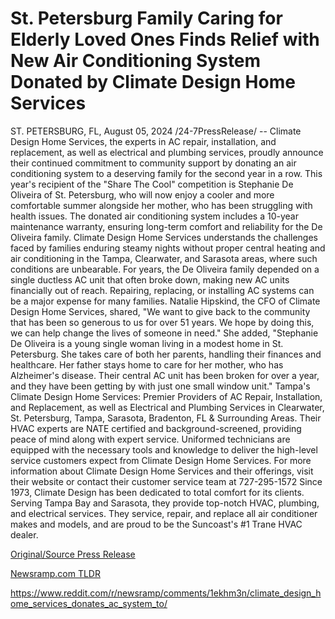# St. Petersburg Family Caring for Elderly Loved Ones Finds Relief with New Air Conditioning System Donated by Climate Design Home Services

ST. PETERSBURG, FL, August 05, 2024 /24-7PressRelease/ -- Climate Design Home Services, the experts in AC repair, installation, and replacement, as well as electrical and plumbing services, proudly announce their continued commitment to community support by donating an air conditioning system to a deserving family for the second year in a row. This year's recipient of the "Share The Cool" competition is Stephanie De Oliveira of St. Petersburg, who will now enjoy a cooler and more comfortable summer alongside her mother, who has been struggling with health issues.  The donated air conditioning system includes a 10-year maintenance warranty, ensuring long-term comfort and reliability for the De Oliveira family. Climate Design Home Services understands the challenges faced by families enduring steamy nights without proper central heating and air conditioning in the Tampa, Clearwater, and Sarasota areas, where such conditions are unbearable.  For years, the De Oliveira family depended on a single ductless AC unit that often broke down, making new AC units financially out of reach. Repairing, replacing, or installing AC systems can be a major expense for many families. Natalie Hipskind, the CFO of Climate Design Home Services, shared, "We want to give back to the community that has been so generous to us for over 51 years. We hope by doing this, we can help change the lives of someone in need."  She added, "Stephanie De Oliveira is a young single woman living in a modest home in St. Petersburg. She takes care of both her parents, handling their finances and healthcare. Her father stays home to care for her mother, who has Alzheimer's disease. Their central AC unit has been broken for over a year, and they have been getting by with just one small window unit."  Tampa's Climate Design Home Services: Premier Providers of AC Repair, Installation, and Replacement, as well as Electrical and Plumbing Services in Clearwater, St. Petersburg, Tampa, Sarasota, Bradenton, FL & Surrounding Areas. Their HVAC experts are NATE certified and background-screened, providing peace of mind along with expert service. Uniformed technicians are equipped with the necessary tools and knowledge to deliver the high-level service customers expect from Climate Design Home Services.  For more information about Climate Design Home Services and their offerings, visit their website or contact their customer service team at 727-295-1572  Since 1973, Climate Design has been dedicated to total comfort for its clients. Serving Tampa Bay and Sarasota, they provide top-notch HVAC, plumbing, and electrical services. They service, repair, and replace all air conditioner makes and models, and are proud to be the Suncoast's #1 Trane HVAC dealer. 

[Original/Source Press Release](https://www.24-7pressrelease.com/press-release/513103/st-petersburg-family-caring-for-elderly-loved-ones-finds-relief-with-new-air-conditioning-system-donated-by-climate-design-home-services)
                    

[Newsramp.com TLDR](None) 

https://www.reddit.com/r/newsramp/comments/1ekhm3n/climate_design_home_services_donates_ac_system_to/